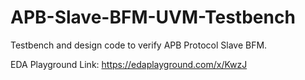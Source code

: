 # APB-Slave-BFM-UVM-Testbench
Testbench and design code to verify APB Protocol Slave BFM.

EDA Playground Link: https://edaplayground.com/x/KwzJ
